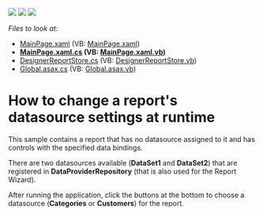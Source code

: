 <!-- default badges list -->
![](https://img.shields.io/endpoint?url=https://codecentral.devexpress.com/api/v1/VersionRange/128598894/12.2.5%2B)
[![](https://img.shields.io/badge/Open_in_DevExpress_Support_Center-FF7200?style=flat-square&logo=DevExpress&logoColor=white)](https://supportcenter.devexpress.com/ticket/details/E4094)
[![](https://img.shields.io/badge/📖_How_to_use_DevExpress_Examples-e9f6fc?style=flat-square)](https://docs.devexpress.com/GeneralInformation/403183)
<!-- default badges end -->
<!-- default file list -->
*Files to look at*:

* [MainPage.xaml](./CS/ReportDesigner/MainPage.xaml) (VB: [MainPage.xaml](./VB/ReportDesigner/MainPage.xaml))
* **[MainPage.xaml.cs](./CS/ReportDesigner/MainPage.xaml.cs) (VB: [MainPage.xaml.vb](./VB/ReportDesigner/MainPage.xaml.vb))**
* [DesignerReportStore.cs](./CS/ReportServer/DesignerReportStore.cs) (VB: [DesignerReportStore.vb](./VB/ReportServer/DesignerReportStore.vb))
* [Global.asax.cs](./CS/ReportServer/Global.asax.cs) (VB: [Global.asax.vb](./VB/ReportServer/Global.asax.vb))
<!-- default file list end -->
# How to change a report's datasource settings at runtime


<p>This sample contains a report that has no datasource assigned to it and has controls with the specified data bindings.</p><p>There are two datasources available (<strong>DataSet1</strong> and <strong>DataSet2</strong>) that are registered in <strong>DataProviderRepository</strong> (that is also used for the Report Wizard).</p><p>After running the application, click the buttons at the bottom to choose a datasource (<strong>Categories</strong> or <strong>Customers</strong>) for the report.</p>

<br/>


